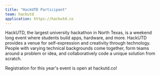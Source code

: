 ```yaml
---
title: "HackUTD Participant"
team: hackutd
application: https://hackutd.co
---
```


HackUTD, the largest university hackathon in North Texas, is a weekend long event where students build apps, hardware, and more. HackUTD provides a venue for self-expression and creativity through technology. People with varying technical backgrounds come together, form teams around a problem or idea, and collaboratively code a unique solution from scratch.

Registration for this year's event is open at hackutd.co!

